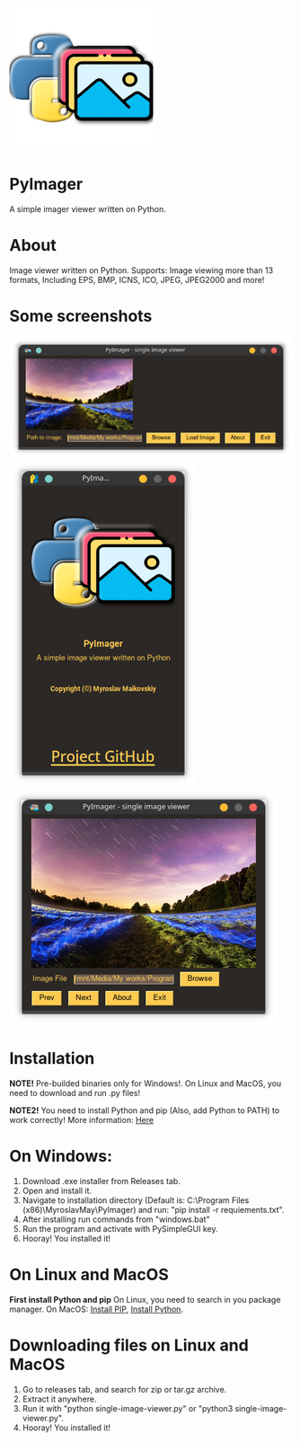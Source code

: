 ![Logo](image.png "Logo")

# PyImager
A simple imager viewer written on Python.

# About

Image viewer written on Python. Supports: Image viewing more than 13 formats, Including EPS, BMP, ICNS, ICO, JPEG, JPEG2000 and more!

# Some screenshots
![ICO File Opened](ICO-file.png "ICO File")
![About Dialog](About-dialog.png "About Dialog")
![Multi Image Viewer](Multi-image-viewer.png "Multi Image Viewer")

# Installation

**NOTE!**
Pre-builded binaries only for Windows!. On Linux and MacOS, you need to download and run .py files!

**NOTE2!**
You need to install Python and pip (Also, add Python to PATH) to work correctly!
More information: [Here](https://www.howtogeek.com/197947/how-to-install-python-on-windows/)

# On Windows:
1. Download .exe installer from Releases tab.
2. Open and install it.
3. Navigate to installation directory (Default is: C:\Program Files (x86)\MyroslavMay\PyImager) and run: "pip install -r requiements.txt".
4. After installing run commands from "windows.bat"
5. Run the program and activate with PySimpleGUI key.
6. Hooray! You installed it!

# On Linux and MacOS

**First install Python and pip**
On Linux, you need to search in you package manager. On MacOS: [Install PIP](https://stackoverflow.com/questions/17271319/how-do-i-install-pip-on-macos-or-os-x), [Install Python](https://diveintopython.org/learn/install/mac).

# Downloading files on Linux and MacOS

1. Go to releases tab, and search for zip or tar.gz archive.
2. Extract it anywhere.
3. Run it with "python single-image-viewer.py" or "python3 single-image-viewer.py".
4. Hooray! You installed it!
